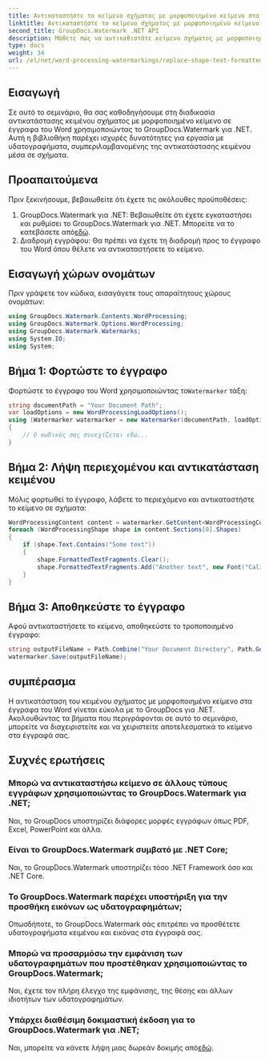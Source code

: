 ```yaml
---
title: Αντικαταστήστε το κείμενο σχήματος με μορφοποιημένο κείμενο στα Έγγραφα του Word
linktitle: Αντικαταστήστε το κείμενο σχήματος με μορφοποιημένο κείμενο στα Έγγραφα του Word
second_title: GroupDocs.Watermark .NET API
description: Μάθετε πώς να αντικαθιστάτε κείμενο σχήματος με μορφοποιημένο κείμενο σε έγγραφα Word χρησιμοποιώντας το GroupDocs.Watermark για .NET. Οι δυνατότητες επεξεργασίας εγγράφων σας χωρίς κόπο.
type: docs
weight: 34
url: /el/net/word-processing-watermarkings/replace-shape-text-formatted-text-word-docs/
---
```

## Εισαγωγή
Σε αυτό το σεμινάριο, θα σας καθοδηγήσουμε στη διαδικασία αντικατάστασης κειμένου σχήματος με μορφοποιημένο κείμενο σε έγγραφα του Word χρησιμοποιώντας το GroupDocs.Watermark για .NET. Αυτή η βιβλιοθήκη παρέχει ισχυρές δυνατότητες για εργασία με υδατογραφήματα, συμπεριλαμβανομένης της αντικατάστασης κειμένου μέσα σε σχήματα.
## Προαπαιτούμενα
Πριν ξεκινήσουμε, βεβαιωθείτε ότι έχετε τις ακόλουθες προϋποθέσεις:
1.  GroupDocs.Watermark για .NET: Βεβαιωθείτε ότι έχετε εγκαταστήσει και ρυθμίσει το GroupDocs.Watermark για .NET. Μπορείτε να το κατεβάσετε από[εδώ](https://releases.groupdocs.com/Watermark/net/).
2. Διαδρομή εγγράφου: Θα πρέπει να έχετε τη διαδρομή προς το έγγραφο του Word όπου θέλετε να αντικαταστήσετε το κείμενο.

## Εισαγωγή χώρων ονομάτων
Πριν γράψετε τον κώδικα, εισαγάγετε τους απαραίτητους χώρους ονομάτων:
```csharp
using GroupDocs.Watermark.Contents.WordProcessing;
using GroupDocs.Watermark.Options.WordProcessing;
using GroupDocs.Watermark.Watermarks;
using System.IO;
using System;
```
## Βήμα 1: Φορτώστε το έγγραφο
 Φορτώστε το έγγραφο του Word χρησιμοποιώντας το`Watermarker` τάξη:
```csharp
string documentPath = "Your Document Path";
var loadOptions = new WordProcessingLoadOptions();
using (Watermarker watermarker = new Watermarker(documentPath, loadOptions))
{
    // Ο κωδικός σας συνεχίζεται εδώ...
}
```
## Βήμα 2: Λήψη περιεχομένου και αντικατάσταση κειμένου
Μόλις φορτωθεί το έγγραφο, λάβετε το περιεχόμενο και αντικαταστήστε το κείμενο σε σχήματα:
```csharp
WordProcessingContent content = watermarker.GetContent<WordProcessingContent>();
foreach (WordProcessingShape shape in content.Sections[0].Shapes)
{
    if (shape.Text.Contains("Some text"))
    {
        shape.FormattedTextFragments.Clear();
        shape.FormattedTextFragments.Add("Another text", new Font("Calibri", 19, FontStyle.Bold), Color.Red, Color.Aqua);
    }
}
```
## Βήμα 3: Αποθηκεύστε το έγγραφο
Αφού αντικαταστήσετε το κείμενο, αποθηκεύστε το τροποποιημένο έγγραφο:
```csharp
string outputFileName = Path.Combine("Your Document Directory", Path.GetFileName(documentPath));
watermarker.Save(outputFileName);
```

## συμπέρασμα
Η αντικατάσταση του κειμένου σχήματος με μορφοποιημένο κείμενο στα έγγραφα του Word γίνεται εύκολα με το GroupDocs για .NET. Ακολουθώντας τα βήματα που περιγράφονται σε αυτό το σεμινάριο, μπορείτε να διαχειριστείτε και να χειριστείτε αποτελεσματικά το κείμενο στα έγγραφά σας.

## Συχνές ερωτήσεις
### Μπορώ να αντικαταστήσω κείμενο σε άλλους τύπους εγγράφων χρησιμοποιώντας το GroupDocs.Watermark για .NET;
Ναι, το GroupDocs υποστηρίζει διάφορες μορφές εγγράφων όπως PDF, Excel, PowerPoint και άλλα.
### Είναι το GroupDocs.Watermark συμβατό με .NET Core;
Ναι, το GroupDocs.Watermark υποστηρίζει τόσο .NET Framework όσο και .NET Core.
### Το GroupDocs.Watermark παρέχει υποστήριξη για την προσθήκη εικόνων ως υδατογραφημάτων;
Οπωσδήποτε, το GroupDocs.Watermark σάς επιτρέπει να προσθέτετε υδατογραφήματα κειμένου και εικόνας στα έγγραφά σας.
### Μπορώ να προσαρμόσω την εμφάνιση των υδατογραφημάτων που προστέθηκαν χρησιμοποιώντας το GroupDocs.Watermark;
Ναι, έχετε τον πλήρη έλεγχο της εμφάνισης, της θέσης και άλλων ιδιοτήτων των υδατογραφημάτων.
### Υπάρχει διαθέσιμη δοκιμαστική έκδοση για το GroupDocs.Watermark για .NET;
 Ναι, μπορείτε να κάνετε λήψη μιας δωρεάν δοκιμής από[εδώ](https://releases.groupdocs.com/).